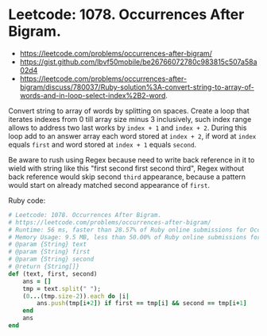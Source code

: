 # Leetcode: 1078. Occurrences After Bigram.

- https://leetcode.com/problems/occurrences-after-bigram/
- https://gist.github.com/lbvf50mobile/be26766072780c983815c507a58a02d4
- https://leetcode.com/problems/occurrences-after-bigram/discuss/780037/Ruby-solution%3A-convert-string-to-array-of-words-and-in-loop-select-index%2B2-word.


Convert string to array of words by splitting on spaces. Create a loop that iterates indexes from 0 till array size minus 3 inclusively, such index range allows to address two last works by `index + 1` and `index + 2`. During this loop add to an answer array each word stored at `index + 2`, if word at `index` equals `first` and word stored at `index + 1` equals `second`.

Be aware to rush using Regex because need to write back reference in it to wield with string like this "first second first second third", Regex without back reference would skip second `third` appearance, because a pattern would start on already matched second appearance of `first`.

Ruby code:
```Ruby
# Leetcode: 1078. Occurrences After Bigram.
# https://leetcode.com/problems/occurrences-after-bigram/
# Runtime: 56 ms, faster than 28.57% of Ruby online submissions for Occurrences After Bigram.
# Memory Usage: 9.5 MB, less than 50.00% of Ruby online submissions for Occurrences After Bigram.
# @param {String} text
# @param {String} first
# @param {String} second
# @return {String[]}
def (text, first, second)
    ans = []
    tmp = text.split(" ");
    (0...(tmp.size-2)).each do |i|
        ans.push(tmp[i+2]) if first == tmp[i] && second == tmp[i+1]
    end
    ans
end
```